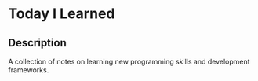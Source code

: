 # Today I Learned

## Description
A collection of notes on learning new programming skills and development frameworks.